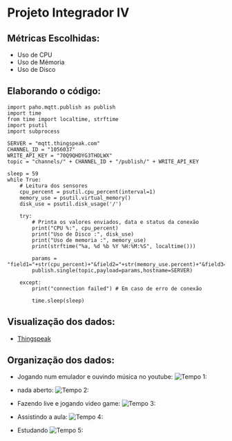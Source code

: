 # Projeto Integrador IV 

## Métricas Escolhidas: 
 * Uso  de CPU 	
 * Uso de Mémoria 	
 * Uso de Disco

## Elaborando o código:
~~~phython
import paho.mqtt.publish as publish
import time
from time import localtime, strftime
import psutil 
import subprocess 

SERVER = "mqtt.thingspeak.com"
CHANNEL_ID = "1056037"
WRITE_API_KEY = "70Q9QHDYG3THOLWX"
topic = "channels/" + CHANNEL_ID + "/publish/" + WRITE_API_KEY

sleep = 59
while True:
    # Leitura dos sensores
	cpu_percent = psutil.cpu_percent(interval=1)
	memory_use = psutil.virtual_memory()
	disk_use = psutil.disk_usage('/')
	
	try:
		# Printa os valores enviados, data e status da conexão
		print("CPU %:", cpu_percent)
		print("Uso de Disco :", disk_use)
		print("Uso de memoria :", memory_use)
		print(strftime("%a, %d %b %Y %H:%M:%S", localtime()))

		params = "field1="+str(cpu_percent)+"&field2="+str(memory_use.percent)+"&field3="+str(disk_use.percent)
		publish.single(topic,payload=params,hostname=SERVER)

	except:
		print("connection failed") # Em caso de erro de conexão

		time.sleep(sleep)
~~~
      
   ## Visualização dos dados:    
   * [Thingspeak](https://thingspeak.com/channels/1056037)
   
  ## Organização dos dados:
  * Jogando num emulador e ouvindo música no youtube:
  ![Tempo 1:](https://media.discordapp.net/attachments/738492246583803997/747509523819921528/foto_1_trabalho_PI_VI.png?width=1024&height=587)
  
  * nada aberto:
  ![Tempo 2:](https://media.discordapp.net/attachments/738492246583803997/748241872287170681/foto_5_trabalho_PI_VI.png?width=906&height=586)
  
  * Fazendo live e jogando video game:
  ![Tempo 3:](https://media.discordapp.net/attachments/738492246583803997/747629081348014130/foto_2_trabalho_PI_VI.png?width=956&height=586)
  
  * Assistindo a aula:
  ![Tempo 4:](https://media.discordapp.net/attachments/738492246583803997/747968586693345370/foto_3_trabalho_PI_VI.png?width=1034&height=586)
  
  * Estudando
  ![Tempo 5:](https://media.discordapp.net/attachments/738492246583803997/748203686852821032/foto_4_trabalho_PI_VI.png?width=954&height=587)
      
